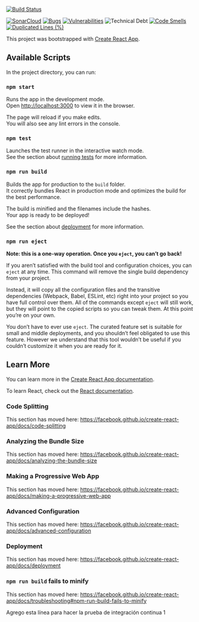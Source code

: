 [![Build Status](https://travis-ci.org/Beto-23/Project-CI.svg?branch=master)](https://travis-ci.org/Beto-23/Project-CI)

[![SonarCloud](https://sonarcloud.io/images/project_badges/sonarcloud-white.svg)](https://sonarcloud.io/dashboard?id=Project-CI)
[![Bugs](https://sonarcloud.io/api/project_badges/measure?project=Project-CI&metric=bugs)](https://sonarcloud.io/dashboard?id=Project-CI)
[![Vulnerabilities](https://sonarcloud.io/api/project_badges/measure?project=Project-CI&metric=vulnerabilities)](https://sonarcloud.io/dashboard?id=Project-CI)
![Technical Debt](https://sonarcloud.io/api/project_badges/measure?project=Project-CI&metric=sqale_index)
[![Code Smells](https://sonarcloud.io/api/project_badges/measure?project=Project-CI&metric=code_smells)](https://sonarcloud.io/dashboard?id=Project-CI)
[![Duplicated Lines (%)](https://sonarcloud.io/api/project_badges/measure?project=Project-CI&metric=duplicated_lines_density)](https://sonarcloud.io/dashboard?id=Project-CI)


This project was bootstrapped with [Create React App](https://github.com/facebook/create-react-app).

## Available Scripts

In the project directory, you can run:

### `npm start`

Runs the app in the development mode.<br>
Open [http://localhost:3000](http://localhost:3000) to view it in the browser.

The page will reload if you make edits.<br>
You will also see any lint errors in the console.

### `npm test`

Launches the test runner in the interactive watch mode.<br>
See the section about [running tests](https://facebook.github.io/create-react-app/docs/running-tests) for more information.

### `npm run build`

Builds the app for production to the `build` folder.<br>
It correctly bundles React in production mode and optimizes the build for the best performance.

The build is minified and the filenames include the hashes.<br>
Your app is ready to be deployed!

See the section about [deployment](https://facebook.github.io/create-react-app/docs/deployment) for more information.

### `npm run eject`

**Note: this is a one-way operation. Once you `eject`, you can’t go back!**

If you aren’t satisfied with the build tool and configuration choices, you can `eject` at any time. This command will remove the single build dependency from your project.

Instead, it will copy all the configuration files and the transitive dependencies (Webpack, Babel, ESLint, etc) right into your project so you have full control over them. All of the commands except `eject` will still work, but they will point to the copied scripts so you can tweak them. At this point you’re on your own.

You don’t have to ever use `eject`. The curated feature set is suitable for small and middle deployments, and you shouldn’t feel obligated to use this feature. However we understand that this tool wouldn’t be useful if you couldn’t customize it when you are ready for it.

## Learn More

You can learn more in the [Create React App documentation](https://facebook.github.io/create-react-app/docs/getting-started).

To learn React, check out the [React documentation](https://reactjs.org/).

### Code Splitting

This section has moved here: https://facebook.github.io/create-react-app/docs/code-splitting

### Analyzing the Bundle Size

This section has moved here: https://facebook.github.io/create-react-app/docs/analyzing-the-bundle-size

### Making a Progressive Web App

This section has moved here: https://facebook.github.io/create-react-app/docs/making-a-progressive-web-app

### Advanced Configuration

This section has moved here: https://facebook.github.io/create-react-app/docs/advanced-configuration

### Deployment

This section has moved here: https://facebook.github.io/create-react-app/docs/deployment

### `npm run build` fails to minify

This section has moved here: https://facebook.github.io/create-react-app/docs/troubleshooting#npm-run-build-fails-to-minify




Agrego esta línea para hacer la prueba de integración continua 1

